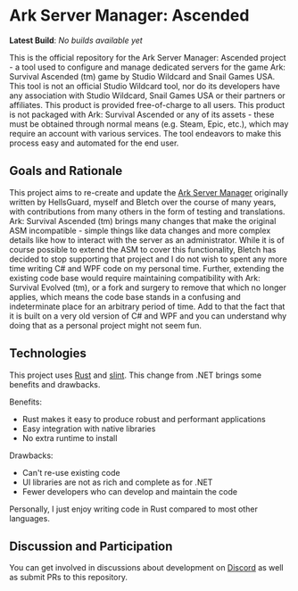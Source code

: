 # Ark Server Manager: Ascended

**Latest Build**: *No builds available yet*


This is the official repository for the Ark Server Manager: Ascended project - a tool used to configure and manage dedicated servers for the game Ark: Survival Ascended (tm) game by Studio Wildcard and Snail Games USA.  This tool is not an official Studio Wildcard tool, nor do its developers have any association with Studio Wildcard, Snail Games USA or their partners or affiliates. This product is provided free-of-charge to all users. This product is not packaged with Ark: Survival Ascended or any of its assets - these must be obtained through normal means (e.g. Steam, Epic, etc.), which may require an account with various services. The tool endeavors to make this process easy and automated for the end user.

## Goals and Rationale

This project aims to re-create and update the [Ark Server Manager](https://github.com/Bletch1971/ServerManagers/tree/source) originally written by HellsGuard, myself and Bletch over the course of many years, with contributions from many others in the form of testing and translations. Ark: Survival Ascended (tm) brings many changes that make the original ASM incompatible - simple things like data changes and more complex details like how to interact with the server as an administrator. While it is of course possible to extend the ASM to cover this functionality, Bletch has decided to stop supporting that project and I do not wish to spent any more time writing C# and WPF code on my personal time. Further, extending the existing code base would require maintaining compatibility with Ark: Survival Evolved (tm), or a fork and surgery to remove that which no longer applies, which means the code base stands in a confusing and indeterminate place for an arbitrary period of time. Add to that the fact that it is built on a very old version of C# and WPF and you can understand why doing that as a personal project might not seem fun.

## Technologies

This project uses [Rust](https://www.rust-lang.org/) and [slint](https://slint.dev/). This change from .NET brings some benefits and drawbacks.

Benefits:
* Rust makes it easy to produce robust and performant applications
* Easy integration with native libraries
* No extra runtime to install

Drawbacks:
* Can't re-use existing code
* UI libraries are not as rich and complete as for .NET
* Fewer developers who can develop and maintain the code

Personally, I just enjoy writing code in Rust compared to most other languages.

## Discussion and Participation

You can get involved in discussions about development on [Discord](https://discord.gg/aY6erNcXef) as well as submit PRs to this repository.